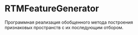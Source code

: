 # RTMFeatureGenerator
Программная реализация обобщенного метода построения признаковых пространств с их последующим отбором.
